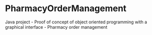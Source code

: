 # PharmacyOrderManagement
Java project - Proof of concept of object oriented programming with a graphical interface - Pharmacy order management
